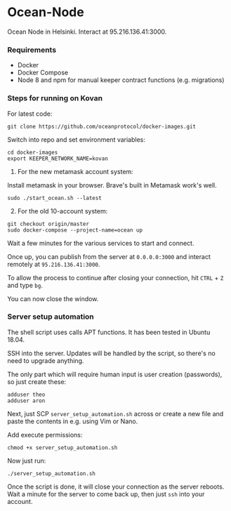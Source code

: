 # Ocean-Node

Ocean Node in Helsinki. Interact at 95.216.136.41:3000.

### Requirements
- Docker
- Docker Compose
- Node 8 and npm for manual keeper contract functions (e.g. migrations)


### Steps for running on Kovan

For latest code:
```
git clone https://github.com/oceanprotocol/docker-images.git
```

Switch into repo and set environment variables:
```
cd docker-images
export KEEPER_NETWORK_NAME=kovan
```

1. For the new metamask account system:

Install metamask in your browser. Brave's built in Metamask work's well.
```
sudo ./start_ocean.sh --latest
```

2. For the old 10-account system:
```
git checkout origin/master
sudo docker-compose --project-name=ocean up
```

Wait a few minutes for the various services to start and connect.

Once up, you can publish from the server at `0.0.0.0:3000` and interact remotely at `95.216.136.41:3000`.

To allow the process to continue after closing your connection, hit `CTRL` + `Z` and type `bg`.

You can now close the window.

### Server setup automation

The shell script uses calls APT functions. It has been tested in Ubuntu 18.04.

SSH into the server. Updates will be handled by the script, so there's no need to upgrade anything.

The only part which will require human input is user creation (passwords), so just create these:
```
adduser theo
adduser aron
```

Next, just SCP `server_setup_automation.sh` across or create a new file and paste the contents in e.g. using Vim or Nano.

Add execute permissions:
```
chmod +x server_setup_automation.sh
```

Now just run:
```
./server_setup_automation.sh
```

Once the script is done, it will close your connection as the server reboots. Wait a minute for the server to come back up, then just `ssh` into your account.
